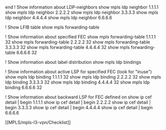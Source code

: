 end
! Show information about LDP-neighbors
show mpls ldp neighbor 1.1.1.1
show mpls ldp neighbor 2.2.2.2
show mpls ldp neighbor 3.3.3.3
show mpls ldp neighbor 4.4.4.4
show mpls ldp neighbor 6.6.6.6

! Show LFIB table
show mpls forwarding-table


! Show information about specified FEC
show mpls forwarding-table 1.1.1.1 32
show mpls forwarding-table 2.2.2.2 32
show mpls forwarding-table 3.3.3.3 32
show mpls forwarding-table 4.4.4.4 32
show mpls forwarding-table 6.6.6.6 32

! Show information about label distribution
show mpls ldp bindings

! Show information about active LSP for specified FEC (look for "inuse")
show mpls ldp binding 1.1.1.1 32
show mpls ldp binding 2.2.2.2 32
show mpls ldp binding 3.3.3.3 32
show mpls ldp binding 4.4.4.4 32
show mpls ldp binding 6.6.6.6 32

! Show information about backward LSP for FEC defined on
show ip cef detail | begin 1.1.1.1
show ip cef detail | begin 2.2.2.2
show ip cef detail | begin 3.3.3.3
show ip cef detail | begin 4.4.4.4
show ip cef detail | begin 6.6.6.6

[[MPLS/mpls-l3-vpn/Checklist]]